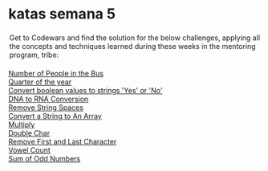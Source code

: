 
<h1>katas semana 5</h1>

<div spellcheck="true" placeholder=" " data-content-editable-leaf="true" contenteditable="false" style="max-width: 100%; width: 100%; white-space: pre-wrap; word-break: break-word; caret-color: rgba(255, 255, 255, 0.81); padding: 3px 2px;">Get to Codewars and find the solution for the below challenges, applying all the concepts and techniques learned during these weeks in the mentoring program, tribe:</div>
<br>

<div>
<a href="https://www.codewars.com/kata/5648b12ce68d9daa6b000099">Number of People in the Bus</a>

</div>
<div>
<a href="https://www.codewars.com/kata/5ce9c1000bab0b001134f5af">Quarter of the year</a>

</div>
<div>
<a href="https://www.codewars.com/kata/53369039d7ab3ac506000467">Convert boolean values to strings 'Yes' or 'No'</a>

</div>
<div>
<a href="https://www.codewars.com/kata/5556282156230d0e5e000089">DNA to RNA Conversion</a>

</div>
<div>
<a href="https://www.codewars.com/kata/57eae20f5500ad98e50002c5">Remove String Spaces</a>

</div>
<div>
<a href="https://www.codewars.com/kata/57e76bc428d6fbc2d500036d">Convert a String to An Array</a>

</div>
<div>
<a href="https://www.codewars.com/kata/50654ddff44f800200000004">Multiply</a>

</div>
<div>
<a href="https://www.codewars.com/kata/56b1f01c247c01db92000076">Double Char</a>

</div>
<div>
<a href="https://www.codewars.com/kata/56bc28ad5bdaeb48760009b0">Remove First and Last Character</a>

</div>
<div>
<a href="https://www.codewars.com/kata/54ff3102c1bad923760001f3">Vowel Count</a>

</div>
<div>
<a href="https://www.codewars.com/kata/55fd2d567d94ac3bc9000064/">Sum of Odd Numbers</a>

</div>
